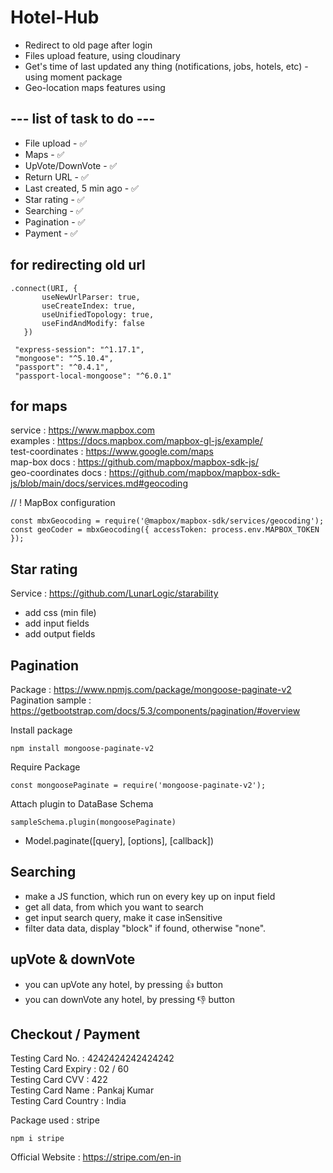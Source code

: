 # Hotel-Hub

- Redirect to old page after login
- Files upload feature, using cloudinary
- Get's time of last updated any thing (notifications, jobs, hotels, etc) - using moment package
- Geo-location maps features using


## --- list of task to do ---
- File upload - ✅
- Maps - ✅
- UpVote/DownVote - ✅
- Return URL - ✅
- Last created, 5 min ago - ✅
- Star rating - ✅
- Searching - ✅
- Pagination - ✅
- Payment - ✅


## for redirecting old url
 <!-- add this to mongo connect uri -->
 ```
 .connect(URI, {
		useNewUrlParser: true,
		useCreateIndex: true,
		useUnifiedTopology: true,
		useFindAndModify: false
	})
```

<!-- add this to package.json (downgrade these packages) -->
```
 "express-session": "^1.17.1",
 "mongoose": "^5.10.4",
 "passport": "^0.4.1",
 "passport-local-mongoose": "^6.0.1"
```

## for maps

service : https://www.mapbox.com <br>
examples : https://docs.mapbox.com/mapbox-gl-js/example/ <br>
test-coordinates : https://www.google.com/maps <br>
map-box docs : https://github.com/mapbox/mapbox-sdk-js/ <br>
geo-coordinates docs : https://github.com/mapbox/mapbox-sdk-js/blob/main/docs/services.md#geocoding <br>

<!-- configuration -->
// ! MapBox configuration
```
const mbxGeocoding = require('@mapbox/mapbox-sdk/services/geocoding');
const geoCoder = mbxGeocoding({ accessToken: process.env.MAPBOX_TOKEN });
```

## Star rating

Service : https://github.com/LunarLogic/starability
- add css (min file)
- add input fields
- add output fields

## Pagination

Package : https://www.npmjs.com/package/mongoose-paginate-v2 <br>
Pagination sample : https://getbootstrap.com/docs/5.3/components/pagination/#overview <br>

Install package
```
npm install mongoose-paginate-v2
```
Require Package
```
const mongoosePaginate = require('mongoose-paginate-v2');
```
Attach plugin to DataBase Schema
```
sampleSchema.plugin(mongoosePaginate)
```

- Model.paginate([query], [options], [callback])

## Searching

- make a JS function, which run on every key up on input field
- get all data, from which you want to search
- get input search query, make it case inSensitive
- filter data data, display "block" if found, otherwise "none".

## upVote & downVote

- you can upVote any hotel, by pressing 👍 button
- you can downVote any hotel, by pressing 👎 button

## Checkout / Payment

Testing Card No. : 4242424242424242<br>
Testing Card Expiry : 02 / 60<br>
Testing Card CVV : 422<br>
Testing Card Name : Pankaj Kumar<br>
Testing Card Country : India<br>

Package used : stripe
```
npm i stripe
```
Official Website : https://stripe.com/en-in

